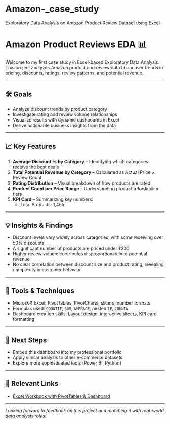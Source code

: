 # Amazon-_case_study
Exploratory Data Analysis on Amazon Product Review Dataset using Excel
# Amazon Product Reviews EDA 📊

Welcome to my first case study in Excel-based Exploratory Data Analysis. This project analyzes Amazon product and review data to uncover trends in pricing, discounts, ratings, review patterns, and potential revenue.

---

## 🛠️ Goals
- Analyze discount trends by product category  
- Investigate rating and review volume relationships  
- Visualize results with dynamic dashboards in Excel  
- Derive actionable business insights from the data

---

## 📈 Key Features
1. **Average Discount % by Category** – Identifying which categories receive the best deals  
2. **Total Potential Revenue by Category** – Calculated as Actual Price × Review Count  
3. **Rating Distribution** – Visual breakdown of how products are rated  
4. **Product Count per Price Range** – Understanding product affordability tiers  
5. **KPI Card** – Summarizing key numbers:
   - Total Products: 1,465  

---

## 💡 Insights & Findings
- Discount levels vary widely across categories, with some receiving over 50% discounts  
- A significant number of products are priced under ₹200  
- Higher review volume contributes disproportionately to potential revenue  
- No clear correlation between discount size and product rating, revealing complexity in customer behavior

---

## 🧰 Tools & Techniques
- Microsoft Excel: PivotTables, PivotCharts, slicers, number formats  
- Formulas used: `COUNTIF`, `SUM`, `AVERAGE`, nested `IF`, `COUNTA`  
- Dashboard creation skills: Layout design, interactive slicers, KPI card formatting

---

## 🚀 Next Steps
- Embed this dashboard into my professional portfolio  
- Apply similar analysis to other e-commerce datasets  
- Explore more sophisticated tools (Power BI, Python)

---

## 🔗 Relevant Links
- [Excel Workbook with PivotTables & Dashboard](https://github.com/ChiomaM12/Amazon-_case_study/raw/main/Amazon%20case%20study.xlsx)  
    
---

*Looking forward to feedback on this project and matching it with real-world data analysis roles!*
